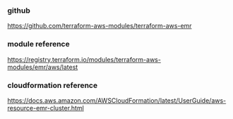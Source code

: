 ### github
https://github.com/terraform-aws-modules/terraform-aws-emr

### module reference
https://registry.terraform.io/modules/terraform-aws-modules/emr/aws/latest

###  cloudformation reference
https://docs.aws.amazon.com/AWSCloudFormation/latest/UserGuide/aws-resource-emr-cluster.html
